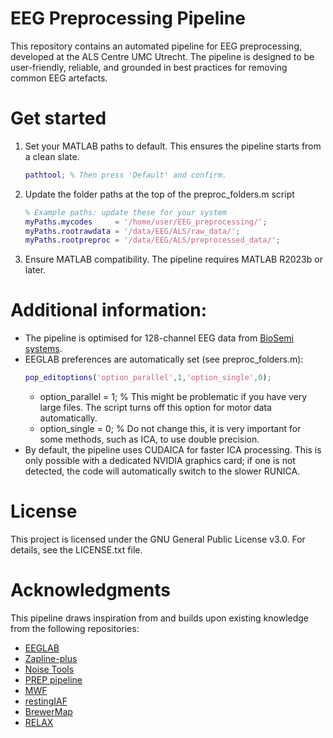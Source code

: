 # EEG Preprocessing Pipeline
This repository contains an automated pipeline for EEG preprocessing, developed at the ALS Centre UMC Utrecht. The pipeline is designed to be user-friendly, reliable, and grounded in best practices for removing common EEG artefacts.

# Get started
1. Set your MATLAB paths to default. This ensures the pipeline starts from a clean slate.
    ```MATLAB
	pathtool; % Then press 'Default' and confirm.
	```

2. Update the folder paths at the top of the preproc_folders.m script
    ```MATLAB
	% Example paths: update these for your system
	myPaths.mycodes     = '/home/user/EEG_preprocessing/';
	myPaths.rootrawdata = '/data/EEG/ALS/raw_data/';
	myPaths.rootpreproc = '/data/EEG/ALS/preprocessed_data/';
	```
	
3. Ensure MATLAB compatibility. The pipeline requires MATLAB R2023b or later.

# Additional information: 
- The pipeline is optimised for 128-channel EEG data from [BioSemi systems](https://www.biosemi.com/).
- EEGLAB preferences are automatically set (see preproc_folders.m):
	```MATLAB
	pop_editoptions('option_parallel',1,'option_single',0);
	```
	- option_parallel = 1; % This might be problematic if you have very large files. The script turns off this option for motor data automatically.
	- option_single   = 0; % Do not change this, it is very important for some methods, such as ICA, to use double precision.
- By default, the pipeline uses CUDAICA for faster ICA processing. This is only possible with a dedicated NVIDIA graphics card; if one is not detected, the code will automatically switch to the slower RUNICA.

# License
This project is licensed under the GNU General Public License v3.0. For details, see the LICENSE.txt file.

# Acknowledgments
This pipeline draws inspiration from and builds upon existing knowledge from the following repositories:
- [EEGLAB](https://github.com/sccn/eeglab/)
- [Zapline-plus](https://github.com/MariusKlug/zapline-plus/)
- [Noise Tools](http://audition.ens.fr/adc/NoiseTools/)
- [PREP pipeline](https://vislab.github.io/EEG-Clean-Tools/)
- [MWF](https://github.com/exporl/mwf-artifact-removal/)
- [restingIAF](https://github.com/corcorana/restingIAF/)
- [BrewerMap](https://github.com/DrosteEffect/BrewerMap/)
- [RELAX](https://github.com/NeilwBailey/RELAX/)

